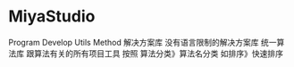 # MiyaStudio
Program Develop Utils
Method
解决方案库
没有语言限制的解决方案库
统一算法库
跟算法有关的所有项目工具
按照 算法分类》算法名分类
如排序》快速排序
